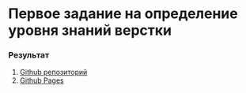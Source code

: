 # Первое задание на определение уровня знаний верстки

### Результат
1) [Github репозиторий](https://github.com/yakovlevyaroslav/kata_first/tree/master?tab=readme-ov-file)
2) [Github Pages](https://yakovlevyaroslav.github.io/kata_first/)
